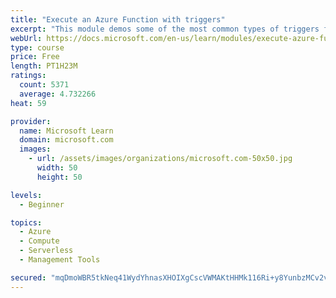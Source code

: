 ```yaml
---
title: "Execute an Azure Function with triggers"
excerpt: "This module demos some of the most common types of triggers for executing Azure Functions and how to configure them to execute your logic."
webUrl: https://docs.microsoft.com/en-us/learn/modules/execute-azure-function-with-triggers/
type: course
price: Free
length: PT1H23M
ratings:
  count: 5371
  average: 4.732266
heat: 59

provider:
  name: Microsoft Learn
  domain: microsoft.com
  images:
    - url: /assets/images/organizations/microsoft.com-50x50.jpg
      width: 50
      height: 50

levels:
  - Beginner

topics:
  - Azure
  - Compute
  - Serverless
  - Management Tools

secured: "mqDmoWBR5tkNeq41WydYhnasXHOIXgCscVWMAKtHHMk116Ri+y8YunbzMCv2vIx1q5GOE7e6YX8grluzfm/OVzftOWb7pVgwzM+DP+OjI9eurZE1rluJT7VXwntxT/H7feQTqYW1pikOY7ro63fVLnVwDv+lK4Gh0zx/IbTfDHMG1h1ICiOMeHKunh16wY59Jf9z1oe2xIWIzGwQuGxSL9VzHBIzqX+feac6xdR7u7Kf+P1C+p4oNVmiassIhC6T1CaCmgCc6PAu0HzsVAznuFuCeMYqEvLslb2e1jbhnJ1REGnWOgnxh1QRvMtcJBtAOvTQ6o9bMtRr7BVbrec72SgZuZLK6h6rbBK2OL8rd3oX/jy8hIPoxqSto8a/3gf3VYEedsvcKiXdmPk7g5QKnIYfhrzVXjYfvUoVPh7qDW4=;ANN1MvrOEMomEO8kL3KIbw=="
---
```


